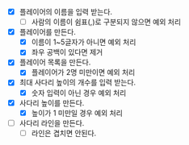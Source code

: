 - [x] 플레이어의 이름을 입력 받는다.
    - [ ] 사람의 이름이 쉼표(,)로 구분되지 않으면 예외 처리
- [x] 플레이어를 만든다.
    - [x] 이름이 1~5글자가 아니면 예외 처리
    - [x] 좌우 공백이 있다면 제거
- [x] 플레이어 목록을 만든다.
    - [x] 플레이어가 2명 미만이면 예외 처리
- [x] 최대 사다리 높이의 개수를 입력 받는다.
    - [x] 숫자 입력이 아닌 경우 예외 처리
- [x] 사다리 높이를 만든다.
    - [x] 높이가 1 미만일 경우 예외 처리
- [ ] 사다리 라인을 만든다.
    - [ ] 라인은 겹치면 안된다.
